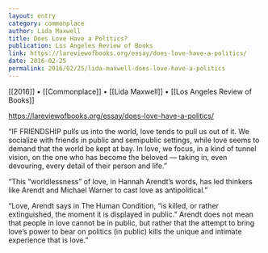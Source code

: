 ```yaml
---
layout: entry
category: commonplace
author: Lida Maxwell
title: Does Love Have a Politics?
publication: Los Angeles Review of Books
link: https://lareviewofbooks.org/essay/does-love-have-a-politics/
date: 2016-02-25
permalink: 2016/02/25/lida-maxwell-does-love-have-a-politics
---
```


[[2016]] • [[Commonplace]] • [[Lida Maxwell]] • [[Los Angeles Review of Books]]

https://lareviewofbooks.org/essay/does-love-have-a-politics/

“IF FRIENDSHIP pulls us into the world, love tends to pull us out of it. We socialize with friends in public and semipublic settings, while love seems to demand that the world be kept at bay. In love, we focus, in a kind of tunnel vision, on the one who has become the beloved — taking in, even devouring, every detail of their person and life.”

“This “worldlessness” of love, in Hannah Arendt’s words, has led thinkers like Arendt and Michael Warner to cast love as antipolitical.”

“Love, Arendt says in The Human Condition, “is killed, or rather extinguished, the moment it is displayed in public.” Arendt does not mean that people in love cannot be in public, but rather that the attempt to bring love’s power to bear on politics (in public) kills the unique and intimate experience that is love.”

